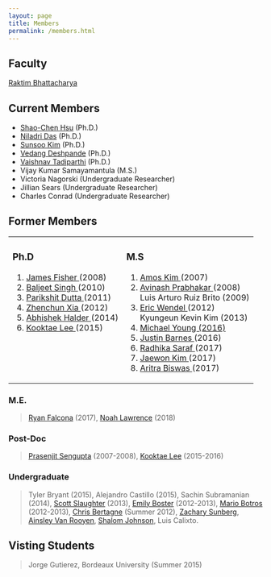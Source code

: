 ```yaml
---
layout: page
title: Members
permalink: /members.html
---
```


## Faculty
[Raktim Bhattacharya](http://engineering.tamu.edu/aerospace/people/rbhattacharya)
<!--- [Full CV](/pdfs/raktim-cv.pdf) -->

## Current Members
* [Shao-Chen Hsu](https://www.linkedin.com/pub/hsu-shao-chen/87/b98/b74) (Ph.D.)
* [Niladri Das](https://www.linkedin.com/in/niladri-das-40b55020) (Ph.D.)
* [Sunsoo Kim](https://www.linkedin.com/in/sunsoo-kim-1222a511b) (Ph.D.)
* [Vedang Deshpande](https://www.linkedin.com/in/vedang-deshpande/) (Ph.D.)
* [Vaishnav Tadiparthi](https://www.linkedin.com/in/vaishnav-tadiparthi-0453b923/) (Ph.D.)
* Vijay Kumar Samayamantula (M.S.)
* Victoria Nagorski (Undergraduate Researcher)
* Jillian Sears (Undergraduate Researcher)
* Charles Conrad (Undergraduate Researcher)

## Former Members

<table>
 <td valign="top"> 
 <h3> Ph.D </h3>
 <ol>
 <li><a href="https://www.linkedin.com/in/james-fisher-0ba9798b"> James Fisher </a> (2008) </li>
 <li><a href="http://www.linkedin.com/pub/baljeet-singh/18/9b8/903"> Baljeet Singh </a> (2010) </li>
 <li><a href="http://www.linkedin.com/pub/parikshit-dutta/13/62b/7a8"> Parikshit Dutta </a> (2011) </li>
 <li><a href="http://www.linkedin.com/pub/zhenchun-xia/10/633/129"> Zhenchun Xia </a> (2012) </li>
 <li><a href="https://www.abhishekhalder.org"> Abhishek Halder </a> (2014) </li>
 <li><a href="https://sites.google.com/view/kooktaelee"> Kooktae Lee </a> (2015)</li>
</ol>
 </td>
 <td valign="top">
 <h3> M.S </h3>
 <ol>
 <li><a href="http://www.linkedin.com/pub/amos-kim/2b/63a/69"> Amos Kim </a> (2007) </li>
 <li><a href="http://www.linkedin.com/pub/avinash-prabhakar/4/3b3/464"> Avinash Prabhakar </a> (2008) </li>
 Luis Arturo Ruiz Brito (2009) </li>
 <li><a href="hhttp://www.linkedin.com/in/ericdbw"> Eric Wendel </a> (2012) </li>
 Kyungeun Kevin Kim (2013) </li>
 <li><a href="http://www.linkedin.com/pub/michael-young/76/119/738?trk=pub-pbmap"> Michael Young  (2016)</li>
 <li><a href="https://www.linkedin.com/in/justinbarnes2013"> Justin Barnes </a> (2016)</li>
 <li><a href="https://in.linkedin.com/in/radhika-saraf-93232498"> Radhika Saraf </a> (2017)</li>
 <li><a href="https://www.linkedin.com/in/jwkim8804"> Jaewon Kim </a> (2017) </li>
 <li><a href="https://www.linkedin.com/in/aritrabiswas"> Aritra Biswas </a> (2017) </li>
</ol>
 </td>
</table>

### M.E.
> [Ryan Falcona](https://www.linkedin.com/in/ryan-falcona-952316146/) (2017), [Noah Lawrence](https://www.linkedin.com/in/noah-lawrence-abab34171) (2018) 


### Post-Doc
> [Prasenjit Sengupta](http://www.linkedin.com/in/prasenjitsengupta) (2007-2008), [Kooktae Lee](https://sites.google.com/view/kooktaelee) (2015-2016)


### Undergraduate 
> Tyler Bryant (2015), Alejandro Castillo (2015), Sachin Subramanian (2014), [Scott Slaughter](http://www.linkedin.com/pub/scott-slaughter/31/4a9/ba0) (2013), [Emily Boster](http://www.linkedin.com/pub/emily-boster/80/183/b89) (2012-2013), [Mario Botros](http://www.linkedin.com/pub/mario-botros/51/6b2/559) (2012-2013), [Chris Bertagne](http://www.linkedin.com/pub/christopher-bertagne/63/2b9/711) (Summer 2012), [Zachary Sunberg](http://www.linkedin.com/pub/zachary-sunberg/24/669/540), [Ainsley Van Rooyen](http://www.linkedin.com/pub/ainsley-van-rooyen/32/59b/715), [Shalom Johnson](http://www.linkedin.com/pub/shalom-johnson/25/135/55), Luis Calixto.

## Visting Students
> Jorge Gutierez, Bordeaux University (Summer 2015)

